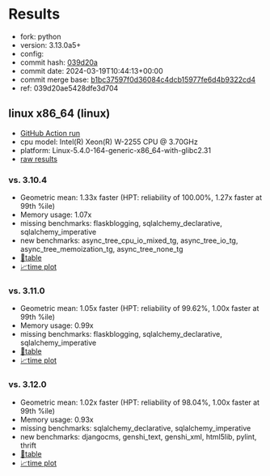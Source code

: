 # Results

- fork: python
- version: 3.13.0a5+
- config: 
- commit hash: [039d20a](https://github.com/python/cpython/commit/039d20a)
- commit date: 2024-03-19T10:44:13+00:00
- commit merge base: [b1bc37597f0d36084c4dcb15977fe6d4b9322cd4](https://github.com/python/cpython/commit/b1bc37597f0d36084c4dcb15977fe6d4b9322cd4)
- ref: 039d20ae5428dfe3d704

## linux x86_64 (linux)

- [GitHub Action run](https://github.com/faster-cpython/benchmarking/actions/runs/8376604583)
- cpu model: Intel(R) Xeon(R) W-2255 CPU @ 3.70GHz
- platform: Linux-5.4.0-164-generic-x86_64-with-glibc2.31
- [raw results](bm-20240319-linux-x86_64-python-039d20ae5428dfe3d704-3.13.0a5%2B-039d20a.json)

### vs. 3.10.4

- Geometric mean: 1.33x faster (HPT: reliability of 100.00%, 1.27x faster at 99th %ile)
- Memory usage: 1.07x
- missing benchmarks: flaskblogging, sqlalchemy_declarative, sqlalchemy_imperative
- new benchmarks: async_tree_cpu_io_mixed_tg, async_tree_io_tg, async_tree_memoization_tg, async_tree_none_tg
- [📄table](bm-20240319-linux-x86_64-python-039d20ae5428dfe3d704-3.13.0a5%2B-039d20a-vs-3.10.4.md)
- [📈time plot](bm-20240319-linux-x86_64-python-039d20ae5428dfe3d704-3.13.0a5%2B-039d20a-vs-3.10.4.png)

### vs. 3.11.0

- Geometric mean: 1.05x faster (HPT: reliability of 99.62%, 1.00x faster at 99th %ile)
- Memory usage: 0.99x
- missing benchmarks: flaskblogging, sqlalchemy_declarative, sqlalchemy_imperative
- [📄table](bm-20240319-linux-x86_64-python-039d20ae5428dfe3d704-3.13.0a5%2B-039d20a-vs-3.11.0.md)
- [📈time plot](bm-20240319-linux-x86_64-python-039d20ae5428dfe3d704-3.13.0a5%2B-039d20a-vs-3.11.0.png)

### vs. 3.12.0

- Geometric mean: 1.02x faster (HPT: reliability of 98.04%, 1.00x faster at 99th %ile)
- Memory usage: 0.93x
- missing benchmarks: sqlalchemy_declarative, sqlalchemy_imperative
- new benchmarks: djangocms, genshi_text, genshi_xml, html5lib, pylint, thrift
- [📄table](bm-20240319-linux-x86_64-python-039d20ae5428dfe3d704-3.13.0a5%2B-039d20a-vs-3.12.0.md)
- [📈time plot](bm-20240319-linux-x86_64-python-039d20ae5428dfe3d704-3.13.0a5%2B-039d20a-vs-3.12.0.png)

